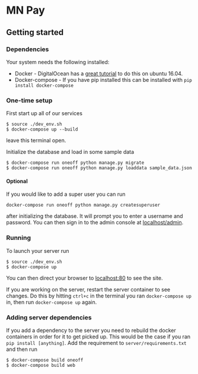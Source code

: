 # MN Pay #
## Getting started ##
### Dependencies ###
Your system needs the following installed:

- Docker - DigitalOcean has a [great tutorial](https://www.digitalocean.com/community/tutorials/how-to-install-and-use-docker-on-ubuntu-16-04) to do this on ubuntu 16.04.
- Docker-compose - If you have pip installed this can be installed with `pip install docker-compose`

### One-time setup ###
First start up all of our services
```
$ source ./dev_env.sh
$ docker-compose up --build
```
leave this terminal open.

Initialize the database and load in some sample data
```
$ docker-compose run oneoff python manage.py migrate
$ docker-compose run oneoff python manage.py loaddata sample_data.json
```

#### Optional ####
If you would like to add a super user you can run
```
docker-compose run oneoff python manage.py createsuperuser
```
after initializing the database. It will prompt you to enter a username and
password. You can then sign in to the admin console at
[localhost/admin](http://localhost/admin).


### Running ###
To launch your server run
```
$ source ./dev_env.sh
$ docker-compose up
```
You can then direct your browser to [localhost:80](http://localhost/) to see the site.

If you are working on the server, restart the server container to see changes.
Do this by hitting `ctrl+c` in the terminal you ran `docker-compose up` in,
then run `docker-compose up` again.

### Adding server dependencies ###
If you add a dependency to the server you need to rebuild the docker containers
in order for it to get picked up. This would be the case if you ran
`pip install [anything]`. Add the requirement to `server/requirements.txt`
and then run
```
$ docker-compose build oneoff
$ docker-compose build web
```
